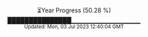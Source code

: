 <p align="center">
⏳Year Progress (50.28 %) <br>
███████████████▁▁▁▁▁▁▁▁▁▁▁▁▁▁▁ <br>
<sub>Updated: Mon, 03 Jul 2023 12:40:04 GMT</sub>
</p>

